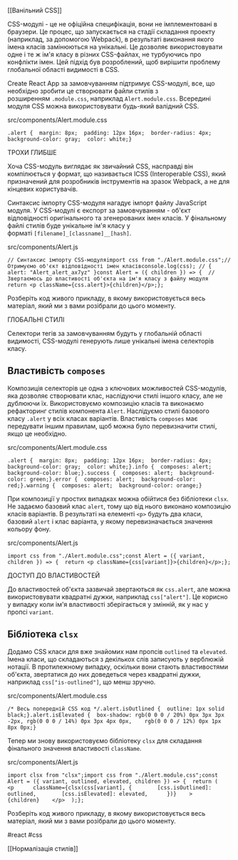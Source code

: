 [[Ванільний CSS]]

CSS-модулі - це не офіційна специфікація, вони не імплементовані в браузери. Це процес, що запускається на стадії складання проекту (наприклад, за допомогою Webpack), в результаті виконання якого імена класів замінюються на унікальні. Це дозволяє використовувати одне і те ж ім'я класу в різних CSS-файлах, не турбуючись про конфлікти імен. Цей підхід був розроблений, щоб вирішити проблему глобальної області видимості в CSS.

Create React App за замовчуванням підтримує CSS-модулі, все, що необхідно зробити це створювати файли стилів з розширенням `.module.css`, наприклад `Alert.module.css`. Всередині модуля CSS можна використовувати будь-який валідний CSS.

src/components/Alert.module.css

```
.alert {  margin: 8px;  padding: 12px 16px;  border-radius: 4px;  background-color: gray;  color: white;}
```

ТРОХИ ГЛИБШЕ

Хоча CSS-модуль виглядає як звичайний CSS, насправді він компілюється у формат, що називається ICSS (Interoperable CSS), який призначений для розробників інструментів на зразок Webpack, а не для кінцевих користувачів.

Синтаксис імпорту CSS-модуля нагадує імпорт файлу JavaScript модуля. У CSS-модулі є експорт за замовчуванням - об'єкт відповідності оригінального та згенерованих імен класів. У фінальному файлі стилів буде унікальне ім'я класу у форматі `[filename]_[classname]__[hash]`.

src/components/Alert.js

```
// Синтаксис імпорту CSS-модуляimport css from "./Alert.module.css";// Отримуємо об'єкт відповідності імен класівconsole.log(css); // { alert: "Alert_alert_ax7yz" }const Alert = ({ children }) => {  // Звертаємось до властивості об'єкта на ім'я класу з файлу модуля  return <p className={css.alert}>{children}</p>;};
```

Розберіть код живого прикладу, в якому використовується весь матеріал, який ми з вами розібрали до цього моменту.

ГЛОБАЛЬНІ СТИЛІ

Селектори тегів за замовчуванням будуть у глобальній області видимості, CSS-модулі генерують лише унікальні імена селекторів класу.

## Властивість `composes`[​](https://textbook.edu.goit.global/react-zr7b4k/v1/uk/docs/lesson-02/modules#%D0%B2%D0%BB%D0%B0%D1%81%D1%82%D0%B8%D0%B2%D1%96%D1%81%D1%82%D1%8C-composes "Пряме посилання на цей заголовок")

Композиція селекторів це одна з ключових можливостей CSS-модулів, яка дозволяє створювати клас, наслідуючи стилі іншого класу, але не дублюючи їх. Використовуємо композицію класів та виконаємо рефакторинг стилів компонента `Alert`. Наслідуємо стилі базового класу `.alert` у всіх класах варіантів. Властивість `composes` має передувати іншим правилам, щоб можна було перевизначити стилі, якщо це необхідно.

src/components/Alert.module.css

```
.alert {  margin: 8px;  padding: 12px 16px;  border-radius: 4px;  background-color: gray;  color: white;}.info {  composes: alert;  background-color: blue;}.success {  composes: alert;  background-color: green;}.error {  composes: alert;  background-color: red;}.warning {  composes: alert;  background-color: orange;}
```

При композиції у простих випадках можна обійтися без бібліотеки `clsx`. Не задаємо базовий клас `alert`, тому що від нього виконано композицію класів варіантів. В результаті на елементі `<p>` будуть два класи, базовий `alert` і клас варіанта, у якому перевизначається значення кольору фону.

src/components/Alert.js

```
import css from "./Alert.module.css";const Alert = ({ variant, children }) => {  return <p className={css[variant]}>{children}</p>;};
```

ДОСТУП ДО ВЛАСТИВОСТЕЙ

До властивостей об'єкта зазвичай звертаються як `css.alert`, але можна використовувати квадратні дужки, наприклад `css["alert"]`. Це корисно у випадку коли ім'я властивості зберігається у змінній, як у нас у пропсі `variant`.

## Бібліотека `clsx`[​](https://textbook.edu.goit.global/react-zr7b4k/v1/uk/docs/lesson-02/modules#%D0%B1%D1%96%D0%B1%D0%BB%D1%96%D0%BE%D1%82%D0%B5%D0%BA%D0%B0-clsx "Пряме посилання на цей заголовок")

Додамо CSS класи для вже знайомих нам пропсів `outlined` та `elevated`. Імена класи, що складаються з декількох слів записують у верблюжій нотації. В протилежному випадку, оскільки вони стають властивостями об'єкта, звертатися до них доведеться через квадратні дужки, наприклад `css["is-outlined"]`, що менш зручно.

src/components/Alert.module.css

```
/* Весь попередній CSS код */.alert.isOutlined {  outline: 1px solid black;}.alert.isElevated {  box-shadow: rgb(0 0 0 / 20%) 0px 3px 3px -2px, rgb(0 0 0 / 14%) 0px 3px 4px 0px,    rgb(0 0 0 / 12%) 0px 1px 8px 0px;}
```

Тепер ми знову використовуємо бібліотеку `clsx` для складання фінального значення властивості `className`.

src/components/Alert.js

```
import clsx from "clsx";import css from "./Alert.module.css";const Alert = ({ variant, outlined, elevated, children }) => {  return (    <p      className={clsx(css[variant], {        [css.isOutlined]: outlined,        [css.isElevated]: elevated,      })}    >      {children}    </p>  );};
```

Розберіть код живого прикладу, в якому використовується весь матеріал, який ми з вами розібрали до цього моменту.

#react #css 

[[Нормалізація стилів]]
